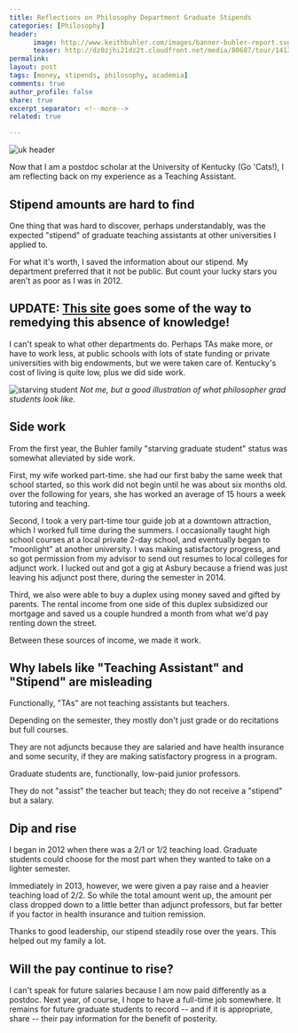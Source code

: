 ```yaml
---
title: Reflections on Philosophy Department Graduate Stipends
categories: [Philosophy]
header:
      image: http://www.keithbuhler.com/images/banner-buhler-report.svg
      teaser: http://dz0zjhi21dz2t.cloudfront.net/media/80687/tour/1413353793514/1536_front.jpg
permalink: 
layout: post
tags: [money, stipends, philosophy, academia]
comments: true
author_profile: false
share: true
excerpt_separator: <!--more-->
related: true

---
```



![uk header](http://dz0zjhi21dz2t.cloudfront.net/media/80687/tour/1413353793514/1536_front.jpg)

Now that I am a postdoc scholar at the University of Kentucky (Go 'Cats!), I am reflecting back on my experience as a Teaching Assistant. 

## Stipend amounts are hard to find

One thing that was hard to discover, perhaps understandably, was the expected "stipend" of graduate teaching assistants at other universities I applied to. 

For what it's worth, I saved the information about our stipend. My department preferred that it not be public. But count your lucky stars you aren't as poor as I was in 2012. 

## UPDATE: [This site](http://www.phdstipends.com/results) goes some of the way to remedying this absence of knowledge!

I can't speak to what other departments do. Perhaps TAs make more, or have to work less, at public schools with lots of state funding or private universities with big endowments, but we were taken care of. Kentucky's cost of living is quite low, plus we did side work. 

<!--more-->

![starving student](http://www.writtalin.com/wp-content/uploads/2014/01/starving_college_student.jpg) 
*Not me, but a good illustration of what philosopher grad students look like.*

## Side work

From the first year, the Buhler family "starving graduate student" status was somewhat alleviated by side work. 

First, my wife worked part-time. she had our first baby the same week that school started, so this work did not begin until he was about six months old. over the following for years, she has worked an average of 15 hours a week tutoring and teaching. 

Second, I took a very part-time tour guide job at a downtown attraction, which I worked full time during the summers. I occasionally taught high school courses at a local private 2-day school, and eventually began to "moonlight" at another university. I was making satisfactory progress, and so got permission from my advisor to send out resumes to local colleges for adjunct work. I lucked out and got a gig at Asbury because a friend was just leaving his adjunct post there, during the semester in 2014. 


Third, we also were able to buy a duplex using money saved and gifted by parents. The rental income from one side of this duplex subsidized our mortgage and saved us a couple hundred a month from what we'd pay renting down the street. 

Between these sources of income, we made it work. 

## Why labels like "Teaching Assistant" and "Stipend" are misleading

Functionally, "TAs" are not teaching assistants but teachers. 

Depending on the semester, they mostly don't just grade or do recitations but full courses.

They are not adjuncts because they are salaried and have health insurance and some security, if they are making satisfactory progress in a program. 

Graduate students are, functionally, low-paid junior professors. 

They do not "assist" the teacher but teach; they do not receive a "stipend" but a salary. 

## Dip and rise

I began in 2012 when there was a 2/1 or 1/2 teaching load. Graduate students could choose for the most part when they wanted to take on a lighter semester. 

Immediately in 2013, however, we were given a pay raise and a heavier teaching load of 2/2. So while the total amount went up, the amount per class dropped down to a little better than adjunct professors, but far better if you factor in health insurance and tuition remission.

Thanks to good leadership, our stipend steadily rose over the years. This helped out my family a lot. 


## Will the pay continue to rise? 

I can't speak for future salaries because I am now paid differently as a postdoc. Next year, of course, I hope to have a full-time job somewhere. It remains for future graduate students to record -- and if it is appropriate, share -- their pay information for the benefit of posterity.
